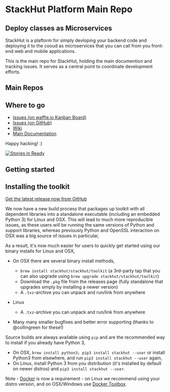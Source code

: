 # StackHut Platform Main Repo
## Deploy classes as Microservices

StackHut is a plaftorm for simply devloping your backend code and deploying it to the cooud as microservices that you can call from you front-end web and mobile applications.

This is the main repo for StackHut, holding the main documention and tracking issues. It serves as a central point to coordinate development efforts.

## Main Repos

## Where to go

* [Issues (on waffle.io Kanban Board)](http://waffle.io/StackHut/StackHut)
* [Issues (on GitHub)](https://github.com/StackHut/StackHut/issues)
* [Wiki](https://github.com/StackHut/StackHut/wiki)
* [Main Documentation](http://stackhut.readthedocs.org)

Happy hacking! :)

[![Stories in Ready](https://badge.waffle.io/StackHut/StackHut.svg?label=ready&title=Ready)](http://waffle.io/StackHut/StackHut)

## Getting started

## Installing the toolkit

[Get the latest release now from GitHub](https://github.com/StackHut/stackhut-toolkit/releases)

We now have a new build process that packages up toolkit with all dependent libraries into a standalone executable (including an embedded Python 3) for Linux and OSX. This will lead to much more reproducible issues, as these users will be running the same versions of Python and support libraries, whereas previously Python and OpenSSL interaction on OSX was a big source of issues in particular,

As a result, it's now much easier for users to quickly get started using our binary installs for Linux and OSX,
 * On OSX there are several binary install methods,
    * `brew install stackhut/stackhut/toolkit` (a 3rd-party tap that you can also upgrade using `brew upgrade stackhut/stackhut/toolkit`)
    * Download the `.pkg` file from the releases page (fully standalone that upgrades simply by installing a newer version)
    * A `.txz`-archive you can unpack and run/link from anywhere
 * Linux
    * A `.txz`-archive you can unpack and run/link from anywhere

* Many many smaller bugfixes and better error supporting (thanks to @collingreen for these!)

Source builds are always available using `pip` and are the recommended way to install if you already have Python 3,

 * On OSX, `brew install python3; pip3 install stackhut --user` or install Python3 from elsewhere, and run `pip3 install stackhut --user` again,
 * On Linux, install Python 3 from you distribution (it's installed by default on newer distros) and `pip3 install stackhut --user`.

Note - [Docker](www.docker.com) is now a requirement - on Linux we recommend using your distro version, and on OSX/Windows use [Docker Toolbox](https://www.docker.com/docker-toolbox).



